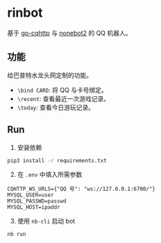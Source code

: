 # rinbot

基于 [go-cqhttp](https://github.com/Mrs4s/go-cqhttp) 与 [nonebot2](https://github.com/nonebot/nonebot2) 的 QQ 机器人。

## 功能

给巴普特水龙头网定制的功能。

- `\bind CARD`: 将 QQ 与卡号绑定。
- `\recent`: 查看最近一次游戏记录。
- `\today`: 查看今日游玩记录。

## Run

1. 安装依赖

```bash
pip3 install -r requirements.txt
```

2. 在 `.env` 中填入所需参数

```
CQHTTP_WS_URLS={"QQ 号": "ws://127.0.0.1:6700/"}
MYSQL_USER=user
MYSQL_PASSWD=passwd
MYSQL_HOST=ipaddr
```

3. 使用 `nb-cli` 启动 bot

```bash
nb run
```
